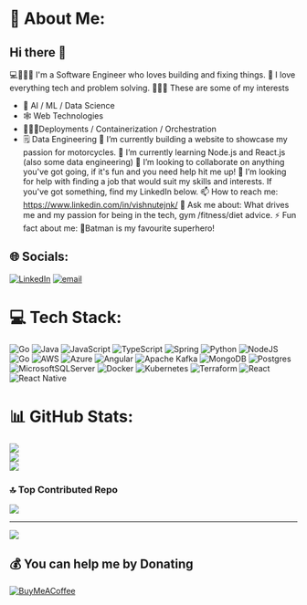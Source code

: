 # 💫 About Me:
## Hi there 👋

💻🧔🏽‍♂️ I'm a Software Engineer who loves building and fixing things. 
💓 I love everything tech and problem solving. 
🔎😶‍🌫️ These are some of my interests
- 🤖 AI / ML / Data Science
- 🕸️ Web Technologies
- 🧑🏽‍🔧Deployments / Containerization / Orchestration
- 🗒️ Data Engineering
🔭 I’m currently building a website to showcase my passion for motorcycles.
🌱 I’m currently learning Node.js and React.js (also some data engineering)
👯 I’m looking to collaborate on anything you've got going, if it's fun and you need help hit me up!
🤔 I’m looking for help with finding a job that would suit my skills and interests. If you've got something, find my LinkedIn below.
📫 How to reach me: https://www.linkedin.com/in/vishnutejnk/
💬 Ask me about: What drives me and my passion for being in the tech, gym /fitness/diet advice.
⚡ Fun fact about me: 🦇Batman is my favourite superhero! 


## 🌐 Socials:
[![LinkedIn](https://img.shields.io/badge/LinkedIn-%230077B5.svg?logo=linkedin&logoColor=white)](https://linkedin.com/in/vishnutejnk) [![email](https://img.shields.io/badge/Email-D14836?logo=gmail&logoColor=white)](mailto:vishnutejnk7@gmail.com) 

# 💻 Tech Stack:
![Go](https://img.shields.io/badge/go-%2300ADD8.svg?style=for-the-badge&logo=go&logoColor=white) ![Java](https://img.shields.io/badge/java-%23ED8B00.svg?style=for-the-badge&logo=openjdk&logoColor=white) ![JavaScript](https://img.shields.io/badge/javascript-%23323330.svg?style=for-the-badge&logo=javascript&logoColor=%23F7DF1E) ![TypeScript](https://img.shields.io/badge/typescript-%23007ACC.svg?style=for-the-badge&logo=typescript&logoColor=white) ![Spring](https://img.shields.io/badge/spring-%236DB33F.svg?style=for-the-badge&logo=spring&logoColor=white) ![Python](https://img.shields.io/badge/python-3670A0?style=for-the-badge&logo=python&logoColor=ffdd54) ![NodeJS](https://img.shields.io/badge/node.js-6DA55F?style=for-the-badge&logo=node.js&logoColor=white) ![Go](https://img.shields.io/badge/go-%2300ADD8.svg?style=for-the-badge&logo=go&logoColor=white) ![AWS](https://img.shields.io/badge/AWS-%23FF9900.svg?style=for-the-badge&logo=amazon-aws&logoColor=white) ![Azure](https://img.shields.io/badge/azure-%230072C6.svg?style=for-the-badge&logo=microsoftazure&logoColor=white) ![Angular](https://img.shields.io/badge/angular-%23DD0031.svg?style=for-the-badge&logo=angular&logoColor=white) ![Apache Kafka](https://img.shields.io/badge/Apache%20Kafka-000?style=for-the-badge&logo=apachekafka) ![MongoDB](https://img.shields.io/badge/MongoDB-%234ea94b.svg?style=for-the-badge&logo=mongodb&logoColor=white) ![Postgres](https://img.shields.io/badge/postgres-%23316192.svg?style=for-the-badge&logo=postgresql&logoColor=white) ![MicrosoftSQLServer](https://img.shields.io/badge/Microsoft%20SQL%20Server-CC2927?style=for-the-badge&logo=microsoft%20sql%20server&logoColor=white) ![Docker](https://img.shields.io/badge/docker-%230db7ed.svg?style=for-the-badge&logo=docker&logoColor=white) ![Kubernetes](https://img.shields.io/badge/kubernetes-%23326ce5.svg?style=for-the-badge&logo=kubernetes&logoColor=white) ![Terraform](https://img.shields.io/badge/terraform-%235835CC.svg?style=for-the-badge&logo=terraform&logoColor=white) ![React](https://img.shields.io/badge/react-%2320232a.svg?style=for-the-badge&logo=react&logoColor=%2361DAFB) ![React Native](https://img.shields.io/badge/react_native-%2320232a.svg?style=for-the-badge&logo=react&logoColor=%2361DAFB)
# 📊 GitHub Stats:
![](https://github-readme-stats.vercel.app/api?username=vishnutejnk&theme=great-gatsby&hide_border=false&include_all_commits=true&count_private=true)<br/>
![](https://nirzak-streak-stats.vercel.app/?user=vishnutejnk&theme=great-gatsby&hide_border=false)<br/>
![](https://github-readme-stats.vercel.app/api/top-langs/?username=vishnutejnk&theme=great-gatsby&hide_border=false&include_all_commits=true&count_private=true&layout=compact)

### 🔝 Top Contributed Repo
![](https://github-contributor-stats.vercel.app/api?username=vishnutejnk&limit=5&theme=dark&combine_all_yearly_contributions=true)

---
[![](https://visitcount.itsvg.in/api?id=vishnutejnk&icon=0&color=1)](https://visitcount.itsvg.in)

  ## 💰 You can help me by Donating
  [![BuyMeACoffee](https://img.shields.io/badge/Buy%20Me%20a%20Coffee-ffdd00?style=for-the-badge&logo=buy-me-a-coffee&logoColor=black)](https://buymeacoffee.com/vishnutejnk) 

  
<!-- Proudly created with GPRM ( https://gprm.itsvg.in ) -->
